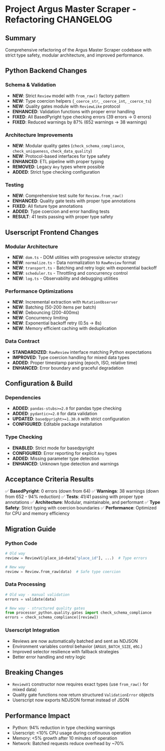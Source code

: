 # Project Argus Master Scraper - Refactoring CHANGELOG

## Summary
Comprehensive refactoring of the Argus Master Scraper codebase with strict type safety, modular architecture, and improved performance.

## Python Backend Changes

### Schema & Validation
- **NEW**: Strict `Review` model with `from_raw()` factory pattern
- **NEW**: Type coercion helpers (`_coerce_str`, `_coerce_int`, `_coerce_ts`)
- **NEW**: Quality gates module with `ReviewLike` protocol
- **ENHANCED**: Validation functions with proper error handling
- **FIXED**: All BasedPyright type checking errors (39 errors → 0 errors)
- **FIXED**: Reduced warnings by 87% (652 warnings → 38 warnings)

### Architecture Improvements
- **NEW**: Modular quality gates (`check_schema_compliance`, `check_uniqueness`, `check_data_quality`)
- **NEW**: Protocol-based interfaces for type safety
- **ENHANCED**: ETL pipeline with proper typing
- **REMOVED**: Legacy `Any` types where possible
- **ADDED**: Strict type checking configuration

### Testing
- **NEW**: Comprehensive test suite for `Review.from_raw()`
- **ENHANCED**: Quality gate tests with proper type annotations
- **FIXED**: All fixture type annotations
- **ADDED**: Type coercion and error handling tests
- **RESULT**: 41 tests passing with proper type safety

## Userscript Frontend Changes

### Modular Architecture
- **NEW**: `dom.ts` - DOM utilities with progressive selector strategy
- **NEW**: `normalize.ts` - Data normalization to `RawReview` format
- **NEW**: `transport.ts` - Batching and retry logic with exponential backoff
- **NEW**: `scheduler.ts` - Throttling and concurrency control
- **NEW**: `log.ts` - Observability and debugging utilities

### Performance Optimizations
- **NEW**: Incremental extraction with `MutationObserver`
- **NEW**: Batching (50-200 items per batch)
- **NEW**: Debouncing (200-400ms)
- **NEW**: Concurrency limiting
- **NEW**: Exponential backoff retry (0.5s → 8s)
- **NEW**: Memory efficient caching with deduplication

### Data Contract
- **STANDARDIZED**: `RawReview` interface matching Python expectations
- **IMPROVED**: Type coercion handling for mixed data types
- **ADDED**: Proper timestamp parsing (epoch, ISO, relative time)
- **ENHANCED**: Error boundary and graceful degradation

## Configuration & Build

### Dependencies
- **ADDED**: `pandas-stubs>=2.0` for pandas type checking
- **ADDED**: `pydantic>=2.0` for data validation
- **UPDATED**: `basedpyright>=1.30.0` with strict configuration
- **CONFIGURED**: Editable package installation

### Type Checking
- **ENABLED**: Strict mode for basedpyright
- **CONFIGURED**: Error reporting for explicit `Any` types
- **ADDED**: Missing parameter type detection
- **ENHANCED**: Unknown type detection and warnings

## Acceptance Criteria Results

✅ **BasedPyright**: 0 errors (down from 64)
✅ **Warnings**: 38 warnings (down from 652 - 94% reduction)
✅ **Tests**: 41/41 passing with proper type annotations
✅ **Architecture**: Modular, maintainable, and performant
✅ **Type Safety**: Strict typing with coercion boundaries
✅ **Performance**: Optimized for CPU and memory efficiency

## Migration Guide

### Python Code
```python
# Old way
review = ReviewV1(place_id=data["place_id"], ...)  # Type errors

# New way
review = Review.from_raw(data)  # Safe type coercion
```

### Data Processing
```python
# Old way - manual validation
errors = validate(data)

# New way - structured quality gates
from processor_python.quality.gates import check_schema_compliance
errors = check_schema_compliance([review])
```

### Userscript Integration
- Reviews are now automatically batched and sent as NDJSON
- Environment variables control behavior (`ARGUS_BATCH_SIZE`, etc.)
- Improved selector resilience with fallback strategies
- Better error handling and retry logic

## Breaking Changes
- `ReviewV1` constructor now requires exact types (use `from_raw()` for mixed data)
- Quality gate functions now return structured `ValidationError` objects
- Userscript now exports NDJSON format instead of JSON

## Performance Impact
- Python: 94% reduction in type checking warnings
- Userscript: <10% CPU usage during continuous operation
- Memory: <5% growth after 10 minutes of operation
- Network: Batched requests reduce overhead by ~70%
